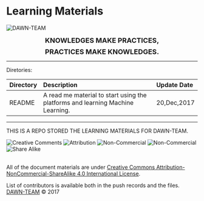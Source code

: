 
# Learning Materials


![DAWN-TEAM](https://avatars0.githubusercontent.com/u/31675657?s=300&v=4)
<p style="margin: 0.5em auto; text-align: center;font-size:large;font-weight: bold;">KNOWLEDGES MAKE PRACTICES<!-- POSSIBLE  -->,</p> 
<p style="margin: 0 auto; text-align: center;font-size:large;font-weight: bold;">PRACTICES MAKE KNOWLEDGES<!-- FORWARD  -->.</p>

--------
Diretories:  

|Directory    |Description    |Update Date    |  
| :------------- | :------------- | :------------- |  
|README    |A read me material to start using the platforms and learning Machine Learning.    |20,Dec,2017    |  


--------

THIS IS A REPO STORED THE LEARNING MATERIALS FOR DAWN-TEAM.   
 

<a rel="license" style="text-decoration:none;hover:none;" href="http://creativecommons.org/licenses/by-nc-sa/4.0/">
    <div style="margin-top:0.5em;margin-bottom:1em;">
        <img alt="Creative Comments" style="display:inline;"  src="https://mirrors.creativecommons.org/presskit/icons/cc.svg"/>
        <img alt="Attribution" style="display:inline;margin-top:0;"  src="https://mirrors.creativecommons.org/presskit/icons/by.svg"/>
        <img alt="Non-Commercial" style="display:inline;margin-top:0;"  src="https://mirrors.creativecommons.org/presskit/icons/nc.svg"/>
        <img alt="Non-Commercial" style="display:inline;margin-top:0;"  src="https://mirrors.creativecommons.org/presskit/icons/nc-jp.svg"/>
        <img alt="Share Alike" style="display:inline;margin-top:0;"  src="https://mirrors.creativecommons.org/presskit/icons/sa.svg"/>
     </div>
</a>
<br />
All of the document materials are under <a rel="license" href="http://creativecommons.org/licenses/by-nc-sa/4.0/">Creative Commons Attribution-NonCommercial-ShareAlike 4.0 International License</a>.

List of contributors is available both in the push records and the files.
[DAWN-TEAM](https://github.com/Dawn-Team/) © 2017
